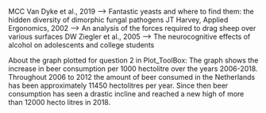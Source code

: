 MCC Van Dyke et al., 2019 --> Fantastic yeasts and where to find them: the hidden diversity of dimorphic fungal pathogens
JT Harvey, Applied Ergonomics, 2002 --> An analysis of the forces required to drag sheep over various surfaces
DW Ziegler et al., 2005 --> The neurocognitive effects of alcohol on adolescents and college students

About the graph plotted for question 2 in Plot_ToolBox: 
The graph shows the increase in beer consumption per 1000 hectolitre over the years 2006-2018. Throughout 2006 to 2012 the amount of beer consumed in the Netherlands has been approximately 11450 hectolitres per year. Since then beer consumption has seen a drastic incline and reached a new high of more than 12000 hecto litres in 2018. 
